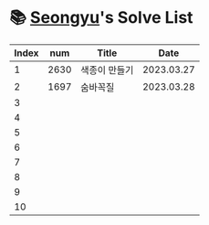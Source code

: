# 📚 <a href="https://github.com/kimseongyu">Seongyu</a>'s Solve List

| Index | num  | Title         | Date       |
| ----- | ---- | ------------- | ---------- |
| 1     | 2630 | 색종이 만들기 | 2023.03.27 |
| 2     | 1697 | 숨바꼭질      | 2023.03.28 |
| 3     |      |               |            |
| 4     |      |               |            |
| 5     |      |               |            |
| 6     |      |               |            |
| 7     |      |               |            |
| 8     |      |               |            |
| 9     |      |               |            |
| 10    |      |               |            |
